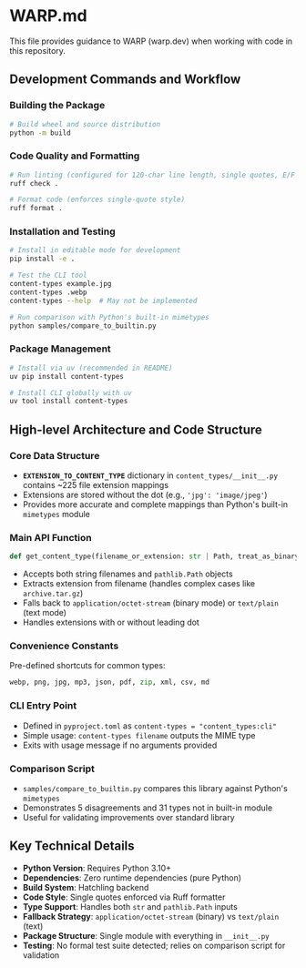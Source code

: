 # WARP.md

This file provides guidance to WARP (warp.dev) when working with code in this repository.

## Development Commands and Workflow

### Building the Package
```bash
# Build wheel and source distribution
python -m build
```

### Code Quality and Formatting
```bash
# Run linting (configured for 120-char line length, single quotes, E/F rules)
ruff check .

# Format code (enforces single-quote style)  
ruff format .
```

### Installation and Testing
```bash
# Install in editable mode for development
pip install -e .

# Test the CLI tool
content-types example.jpg
content-types .webp
content-types --help  # May not be implemented

# Run comparison with Python's built-in mimetypes
python samples/compare_to_builtin.py
```

### Package Management
```bash
# Install via uv (recommended in README)
uv pip install content-types

# Install CLI globally with uv
uv tool install content-types
```

## High-level Architecture and Code Structure

### Core Data Structure
- **`EXTENSION_TO_CONTENT_TYPE`** dictionary in `content_types/__init__.py` contains ~225 file extension mappings
- Extensions are stored without the dot (e.g., `'jpg': 'image/jpeg'`)
- Provides more accurate and complete mappings than Python's built-in `mimetypes` module

### Main API Function  
```python
def get_content_type(filename_or_extension: str | Path, treat_as_binary: bool = True) -> str
```
- Accepts both string filenames and `pathlib.Path` objects
- Extracts extension from filename (handles complex cases like `archive.tar.gz`)
- Falls back to `application/octet-stream` (binary mode) or `text/plain` (text mode)
- Handles extensions with or without leading dot

### Convenience Constants
Pre-defined shortcuts for common types:
```python
webp, png, jpg, mp3, json, pdf, zip, xml, csv, md
```

### CLI Entry Point
- Defined in `pyproject.toml` as `content-types = "content_types:cli"`
- Simple usage: `content-types filename` outputs the MIME type
- Exits with usage message if no arguments provided

### Comparison Script
- `samples/compare_to_builtin.py` compares this library against Python's `mimetypes`
- Demonstrates 5 disagreements and 31 types not in built-in module
- Useful for validating improvements over standard library

## Key Technical Details

- **Python Version**: Requires Python 3.10+
- **Dependencies**: Zero runtime dependencies (pure Python)
- **Build System**: Hatchling backend
- **Code Style**: Single quotes enforced via Ruff formatter
- **Type Support**: Handles both `str` and `pathlib.Path` inputs  
- **Fallback Strategy**: `application/octet-stream` (binary) vs `text/plain` (text)
- **Package Structure**: Single module with everything in `__init__.py`
- **Testing**: No formal test suite detected; relies on comparison script for validation